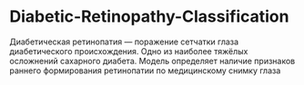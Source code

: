 # Diabetic-Retinopathy-Classification
Диабетическая ретинопатия — поражение сетчатки глаза диабетического происхождения. Одно из наиболее тяжёлых осложнений сахарного диабета.
Модель определяет наличие признаков раннего формирования ретинопатии по медицинскому снимку глаза
